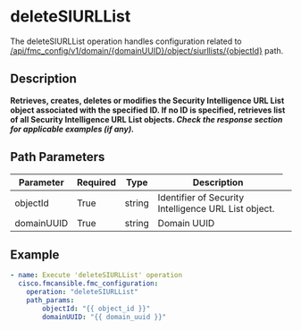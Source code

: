 # deleteSIURLList

The deleteSIURLList operation handles configuration related to [/api/fmc_config/v1/domain/{domainUUID}/object/siurllists/{objectId}](/paths//api/fmc_config/v1/domain/{domain_uuid}/object/siurllists/{object_id}.md) path.&nbsp;
## Description
**Retrieves, creates, deletes or modifies the Security Intelligence URL List object associated with the specified ID. If no ID is specified, retrieves list of all Security Intelligence URL List objects. _Check the response section for applicable examples (if any)._**

## Path Parameters
| Parameter | Required | Type | Description |
| --------- | -------- | ---- | ----------- |
| objectId | True | string <td colspan=3> Identifier of Security Intelligence URL List object. |
| domainUUID | True | string <td colspan=3> Domain UUID |

## Example
```yaml
- name: Execute 'deleteSIURLList' operation
  cisco.fmcansible.fmc_configuration:
    operation: "deleteSIURLList"
    path_params:
        objectId: "{{ object_id }}"
        domainUUID: "{{ domain_uuid }}"

```